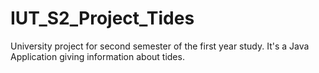 # IUT_S2_Project_Tides
University project for second semester of the first year study. It's a Java Application giving information about tides.
